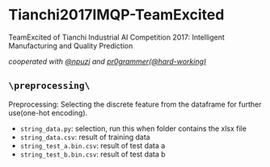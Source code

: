# Tianchi2017IMQP-TeamExcited

TeamExcited of Tianchi Industrial AI Competition 2017: Intelligent Manufacturing and Quality Prediction

*cooperated with [@npuzj](<https://github.com/npuzj>) and [pr0grammer(@hard-working)](<https://github.com/hard-working>)*

## `\preprocessing\`

Preprocessing: Selecting the discrete feature from the dataframe for further use(one-hot encoding).

* `string_data.py`: selection, run this when folder contains the xlsx file
* `string_data.csv`: result of training data
* `string_test_a.bin.csv`: result of test data a
* `string_test_b.bin.csv`: result of test data b
